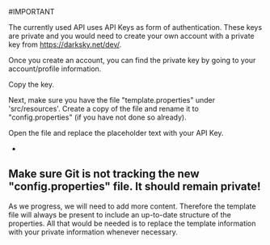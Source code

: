 #IMPORTANT

The currently used API uses API Keys as form of authentication. These keys are private and you would need to create your own account with a private key from https://darksky.net/dev/.

Once you create an account, you can find the private key by going to your account/profile information.

Copy the key.

Next, make sure you have the file "template.properties" under 'src/resources'. Create a copy of the file and rename it to "config.properties" (if you have not done so already).

Open the file and replace the placeholder text with your API Key.

-
Make sure Git is not tracking the new "config.properties" file. It should remain private!
-

As we progress, we will need to add more content. Therefore the template file will always be present to include an up-to-date structure of the properties. All that would be needed is to replace the template information with your private information whenever necessary.
